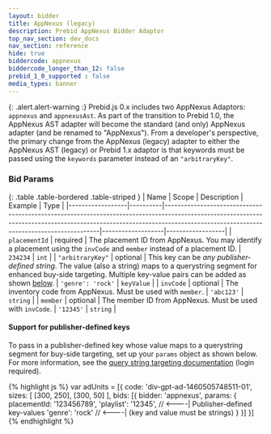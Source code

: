 ```yaml
---
layout: bidder
title: AppNexus (legacy)
description: Prebid AppNexus Bidder Adaptor
top_nav_section: dev_docs
nav_section: reference
hide: true
biddercode: appnexus
biddercode_longer_than_12: false
prebid_1_0_supported : false
media_types: banner
---
```


{: .alert.alert-warning :}
Prebid.js 0.x includes two AppNexus Adaptors: `appnexus` and `appnexusAst`. As part of the transition to Prebid 1.0, the AppNexus AST adapter will become the standard (and only) AppNexus adapter (and be renamed to "AppNexus").  From a developer's perspective, the primary change from the AppNexus (legacy) adapter to either the AppNexus AST (legacy) or Prebid 1.x adaptor is that keywords must be passed using the `keywords` parameter instead of an `"arbitraryKey"`.

### Bid Params

{: .table .table-bordered .table-striped }
| Name             | Scope    | Description                                                                                                                                                                                                          | Example           | Type             |
|------------------|----------|----------------------------------------------------------------------------------------------------------------------------------------------------------------------------------------------------------------------|-------------------|------------------|
| `placementId`    | required | The placement ID from AppNexus.  You may identify a placement using the `invCode` and `member` instead of a placement ID.                                                                                            | `234234`          | `int`            |
| `"arbitraryKey"` | optional | This key can be *any publisher-defined string*. The value (also a string) maps to a querystring segment for enhanced buy-side targeting. Multiple key-value pairs can be added as shown [below](#appnexus-pub-keys). | `'genre': 'rock'` | `keyValue`       |
| `invCode`        | optional | The inventory code from AppNexus. Must be used with `member`.                                                                                                                                                        | `'abc123'`        | `string`         |
| `member`         | optional | The member ID  from AppNexus. Must be used with `invCode`.                                                                                                                                                           | `'12345'`         | `string`         |

<a name="appnexus-pub-keys" />

#### Support for publisher-defined keys

To pass in a publisher-defined key whose value maps to a querystring segment for buy-side targeting, set up your `params` object as shown below.  For more information, see the [query string targeting documentation](https://wiki.appnexus.com/x/7oCzAQ) (login required).

{% highlight js %}
var adUnits = [{
    code: 'div-gpt-ad-1460505748511-01',
    sizes: [
        [300, 250],
        [300, 50]
    ],
    bids: [{
        bidder: 'appnexus',
        params: {
            placementId: '123456789',
            'playlist': '12345', // <----| Publisher-defined key-values
            'genre': 'rock'      // <----| (key and value must be strings)
        }
    }]
}]
{% endhighlight %}
